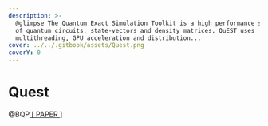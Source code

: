 ```yaml
---
description: >-
  @glimpse The Quantum Exact Simulation Toolkit is a high performance simulator
  of quantum circuits, state-vectors and density matrices. QuEST uses
  multithreading, GPU acceleration and distribution...
cover: ../../.gitbook/assets/Quest.png
coverY: 0
---
```


# Quest

@BQP[ \[ PAPER \]](https://docs.google.com/document/d/1tEMltBTwQfA0ui45IFJPGqXJ7E86gyJ4b4BiBMygt4g/edit?usp=sharing)
